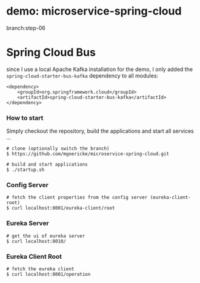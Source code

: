 # demo: microservice-spring-cloud

branch:step-06

#  Spring Cloud Bus

since I use a local Apache Kafka installation for the demo, I only added the `spring-cloud-starter-bus-kafka` dependency to all modules:

```
<dependency>
    <groupId>org.springframework.cloud</groupId>
    <artifactId>spring-cloud-starter-bus-kafka</artifactId>
</dependency>
```





### How to start

Simply checkout the repository, build the applications and start all services ...

```
# clone (optionally switch the branch)
$ https://github.com/mgoericke/microservice-spring-cloud.git

# build and start applications
$ ./startup.sh
```

### Config Server

```
# fetch the client properties from the config server (eureka-client-root)
$ curl localhost:8001/eureka-client/root
```

### Eureka Server 
```
# get the ui of eureka server
$ curl localhost:8010/
```

### Eureka Client Root 
```
# fetch the eureka client 
$ curl localhost:8001/operation
```



